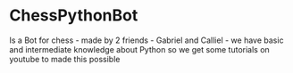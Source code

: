 # ChessPythonBot
Is a Bot for chess - made by 2 friends - Gabriel and Calliel - we have basic and intermediate knowledge about Python so we get some tutorials on youtube to made this possible
